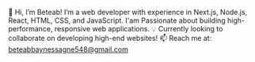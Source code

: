 👋 Hi, I’m Beteab!
I’m a web developer with experience in Next.js, Node.js, React, HTML, CSS, and JavaScript. 
I'am Passionate about building high-performance, responsive web applications.
💡 Currently looking to collaborate on developing high-end websites!
📫 Reach me at: beteabbaynessagne548@gmail.com
<!---
beteab548/beteab548 is a ✨ special ✨ repository because its `README.md` (this file) appears on your GitHub profile.
You can click the Preview link to take a look at your changes.
--->
